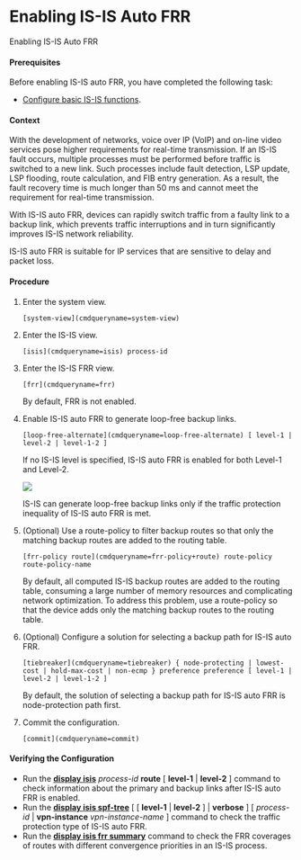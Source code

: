 Enabling IS-IS Auto FRR
=======================

Enabling IS-IS Auto FRR

#### Prerequisites

Before enabling IS-IS auto FRR, you have completed the following task:

* [Configure basic IS-IS functions](vrp_isis_ipv4_cfg_0012.html).

#### Context

With the development of networks, voice over IP (VoIP) and on-line video services pose higher requirements for real-time transmission. If an IS-IS fault occurs, multiple processes must be performed before traffic is switched to a new link. Such processes include fault detection, LSP update, LSP flooding, route calculation, and FIB entry generation. As a result, the fault recovery time is much longer than 50 ms and cannot meet the requirement for real-time transmission.

With IS-IS auto FRR, devices can rapidly switch traffic from a faulty link to a backup link, which prevents traffic interruptions and in turn significantly improves IS-IS network reliability.

IS-IS auto FRR is suitable for IP services that are sensitive to delay and packet loss.


#### Procedure

1. Enter the system view.
   
   
   ```
   [system-view](cmdqueryname=system-view)
   ```
2. Enter the IS-IS view.
   
   
   ```
   [isis](cmdqueryname=isis) process-id
   ```
3. Enter the IS-IS FRR view.
   
   
   ```
   [frr](cmdqueryname=frr)
   ```
   
   By default, FRR is not enabled.
4. Enable IS-IS auto FRR to generate loop-free backup links.
   
   
   ```
   [loop-free-alternate](cmdqueryname=loop-free-alternate) [ level-1 | level-2 | level-1-2 ]
   ```
   
   
   
   If no IS-IS level is specified, IS-IS auto FRR is enabled for both Level-1 and Level-2.
   
   ![](public_sys-resources/note_3.0-en-us.png) 
   
   IS-IS can generate loop-free backup links only if the traffic protection inequality of IS-IS auto FRR is met.
5. (Optional) Use a route-policy to filter backup routes so that only the matching backup routes are added to the routing table.
   
   
   ```
   [frr-policy route](cmdqueryname=frr-policy+route) route-policy route-policy-name
   ```
   
   By default, all computed IS-IS backup routes are added to the routing table, consuming a large number of memory resources and complicating network optimization. To address this problem, use a route-policy so that the device adds only the matching backup routes to the routing table.
6. (Optional) Configure a solution for selecting a backup path for IS-IS auto FRR.
   
   
   ```
   [tiebreaker](cmdqueryname=tiebreaker) { node-protecting | lowest-cost | hold-max-cost | non-ecmp } preference preference [ level-1 | level-2 | level-1-2 ]
   ```
   
   By default, the solution of selecting a backup path for IS-IS auto FRR is node-protection path first.
7. Commit the configuration.
   
   
   ```
   [commit](cmdqueryname=commit)
   ```

#### Verifying the Configuration

* Run the [**display isis**](cmdqueryname=display+isis) *process-id* **route** [ **level-1** | **level-2** ] command to check information about the primary and backup links after IS-IS auto FRR is enabled.
* Run the [**display isis spf-tree**](cmdqueryname=display+isis+spf-tree) [ [ **level-1** | **level-2** ] | **verbose** ] [ *process-id* | **vpn-instance** *vpn-instance-name* ] command to check the traffic protection type of IS-IS auto FRR.
* Run the [**display isis frr summary**](cmdqueryname=display+isis+frr+summary) command to check the FRR coverages of routes with different convergence priorities in an IS-IS process.